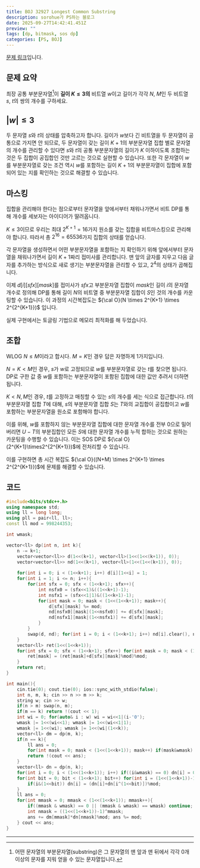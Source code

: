 ```yaml
---
title: BOJ 32927 Longest Common Substring
description: sorohue가 PS하는 블로그
date: 2025-09-27T14:42:41.451Z
preview: ""
tags: [dp, bitmask, sos dp]
categories: [PS, BOJ]
---
```


[문제 링크](https://boj.kr/32927)입니다.

## 문제 요약

최장 공통 부분문자열[^1]이 **길이 $K \le 3$의** 비트열 $w$이고 길이가 각각 $N$, $M$인 두 비트열 $s$, $t$의 쌍의 개수를 구하세요.

## $\vert w \vert \le 3$

두 문자열 $s$와 $t$의 상태를 압축하고자 합니다. 길이가 $w$보다 긴 비트열을 두 문자열이 공통으로 가지면 안 되므로, 두 문자열이 갖는 길이 $K + 1$의 부분문자열 집합 별로 문자열의 개수를 관리할 수 있다면 $s$와 $t$의 공통 부분문자열의 길이가 $K$ 이하이도록 조합하는 것은 두 집합이 공집합인 것만 고르는 것으로 실현할 수 있습니다. 또한 각 문자열이 $w$를 부분문자열로 갖는 조건 역시 $w$를 포함하는 길이 $K+1$의 부분문자열이 집합에 포함되어 있는 지를 확인하는 것으로 해결할 수 있습니다.

## 마스킹

집합을 관리해야 한다는 점으로부터 문자열을 앞에서부터 채워나가면서 비트 DP를 통해 개수를 세보자는 아이디어가 딸려옵니다.

$K \le 3$이므로 우리는 최대 $2^{K+1} = 16$가지 원소를 갖는 집합을 비트마스킹으로 관리해야 합니다. 따라서 총 $2^{16} = 65536$가지 집합의 상태를 얻습니다.

각 문자열을 생성하면서 어떤 부분문자열을 포함하는 지 확인하기 위해 앞에서부터 문자열을 채워나가면서 길이 $K+1$짜리 접미사를 관리합니다. 맨 앞의 글자를 지우고 다음 글자를 추가하는 방식으로 새로 생기는 부분문자열을 관리할 수 있고, $2^4$의 상태가 곱해집니다.

이제 $d[i][sfx][mask]$를 접미사가 $sfx$고 부분문자열 집합이 $mask$인 길이 $i$의 문자열 개수로 정의해 DP를 통해 길이 $N$의 비트열 중 부분문자열 집합이 $S$인 것의 개수를 카운팅할 수 있습니다. 이 과정의 시간복잡도는 ${\cal O}(N \times 2^{K+1} \times 2^{2^{K+1}})$ 입니다.

실제 구현에서는 토글링 기법으로 메모리 최적화를 해 두었습니다.

## 조합

WLOG $N \le M$이라고 합시다. $M = K$인 경우 답은 자명하게 1가지입니다.

$N = K < M$인 경우, $s$가 $w$로 고정되므로 $w$를 부분문자열로 갖는 $t$를 찾으면 됩니다. DP로 구한 값 중 $w$를 포함하는 부분문자열이 포함된 집합에 대한 값만 추려서 더하면 됩니다.

$K < N, M$인 경우, $t$를 고정하고 매칭할 수 있는 $s$의 개수를 세는 식으로 접근합니다. $t$의 부분문자열 집합 $T$에 대해, $s$의 부분문자열 집합 $S$는 $T$와의 교집합이 공집합이고 $w$를 포함하는 부분문자열을 원소로 포함해야 합니다.

이를 위해, $w$를 포함하지 않는 부분문자열 집합에 대한 문자열 개수를 전부 0으로 밀어버리면 $U-T$의 부분집합인 모든 $S$에 대한 문자열 개수를 누적 합하는 것으로 원하는 카운팅을 수행할 수 있습니다. 이는 SOS DP로 ${\cal O}(2^{K+1}\times2^{2^{K+1}})$에 전처리할 수 있습니다.

이를 구현하면 총 시간 복잡도 ${\cal O}((N+M) \times 2^{K+1} \times 2^{2^{K+1}})$에 문제를 해결할 수 있습니다.

## 코드

```cpp
#include<bits/stdc++.h>
using namespace std;
using ll = long long;
using pll = pair<ll, ll>;
const ll mod = 998244353;

int wmask;

vector<ll> dp(int n, int k){
	n -= k+1;
	vector<vector<ll>> d(1<<(k+1), vector<ll>(1<<(1<<(k+1)), 0));
	vector<vector<ll>> nd(1<<(k+1), vector<ll>(1<<(1<<(k+1)), 0));
	
	for(int i = 0; i < (1<<k+1); i++) d[i][1<<i] = 1;
	for(int i = 1; i <= n; i++){
		for(int sfx = 0; sfx < (1<<k+1); sfx++){
			int nsfx0 = (sfx<<1)&((1<<k+1)-1);
			int nsfx1 = (sfx<<1|1)&((1<<k+1)-1);
			for(int mask = 0; mask < (1<<(1<<k+1)); mask++){
				d[sfx][mask] %= mod;
				nd[nsfx0][mask|(1<<nsfx0)] += d[sfx][mask];
				nd[nsfx1][mask|(1<<nsfx1)] += d[sfx][mask];
			}
		}
		swap(d, nd); for(int i = 0; i < (1<<k+1); i++) nd[i].clear(), nd[i].resize((1<<(1<<(k+1))));
	}
	vector<ll> ret(1<<(1<<k+1));
	for(int sfx = 0; sfx < (1<<k+1); sfx++) for(int mask = 0; mask < (1<<(1<<k+1)); mask++){
		ret[mask] = (ret[mask]+d[sfx][mask]%mod)%mod;
	}
	return ret;
}

int main(){
	cin.tie(0); cout.tie(0); ios::sync_with_stdio(false);
	int n, m, k; cin >> n >> m >> k;
	string w; cin >> w;
	if(n > m) swap(n, m);
	if(m == k) return !(cout << 1);
	int wi = 0; for(auto& i : w) wi = wi<<1|(i-'0');
	wmask |= 1<<(wi<<1); wmask |= 1<<(wi<<1|1);
	wmask |= 1<<(wi); wmask |= 1<<(wi|(1<<k));
	vector<ll> dm = dp(m, k);
	if(n == k){
		ll ans = 0;
		for(int mask = 0; mask < (1<<(1<<k+1)); mask++) if(mask&wmask) ans = (ans+dm[mask])%mod;
		return !(cout << ans);
	}
	vector<ll> dn = dp(n, k);
	for(int i = 0; i < (1<<(1<<k+1)); i++) if((i&wmask) == 0) dn[i] = 0;
	for(int bit = 0; bit < (1<<k+1); bit++) for(int i = (1<<(1<<k+1))-1; i >= 0; i--){
		if(i&(1<<bit)) dn[i] = (dn[i]+dn[i^(1<<bit)])%mod;
	}
	ll ans = 0;
	for(int mmask = 0; mmask < (1<<(1<<k+1)); mmask++){
		if((mmask & wmask) == 0 || (mmask & wmask) == wmask) continue;
		int nmask = ((1<<(1<<k+1))-1)^mmask;
		ans += dm[mmask]*dn[nmask]%mod; ans %= mod;
	} cout << ans;
}
```

***

[^1]: 어떤 문자열의 부분문자열(substring)은 그 문자열의 맨 앞과 맨 뒤에서 각각 0개 이상의 문자를 지워 얻을 수 있는 문자열입니다.